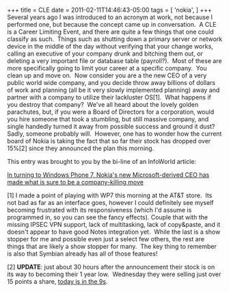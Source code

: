 +++
title = CLE
date = 2011-02-11T14:46:43-05:00
tags = [
  'nokia',
]
+++
Several years ago I was introduced to an acronym at work, not because I performed one, but because the concept came up in conversation.  A CLE is a Career Limiting Event, and there are quite a few things that one could classify as such.  Things such as shutting down a primary server or network device in the middle of the day without verifying that your change works, calling an executive of your company drunk and bitching them out, or deleting a very important file or database table (payroll?).  Most of these are more specifically going to limit your career at a specific company.  You clean up and move on.  Now consider you are a the new CEO of a very public world wide company, and you decide throw away billions of dollars of work and planning (all be it very slowly implemented planning) away and partner with a company to utilize their lackluster OS[1].  What happens if you destroy that company?  We've all heard about the lovely golden parachutes, but, if you were a Board of Directors for a corporation, would you hire someone that took a stumbling, but still massive company, and single handedly turned it away from possible success and ground it dust? Sadly, someone probably will.  However, one has to wonder how the current board of Nokia is taking the fact that so far their stock has dropped over 15%[2] since they announced the plan this morning.

This entry was brought to you by the bi-line of an InfoWorld article:

[In turning to Windows Phone 7, Nokia's new Microsoft-derived CEO has made what is sure to be a company-killing move](http://www.infoworld.com/t/mobile-platforms/nokia-jumps-the-windows-phone-abyss-250 "InfoWorlds take on Nokia-Microsoft partnership")

[1] I made a point of playing with WP7 this morning at the AT&T store.  Its not bad as far as an interface goes, however I could definitely see myself becoming frustrated with its responsiveness (which I'd assume is programmed in, so you can see the fancy effects). Couple that with the missing IPSEC VPN support, lack of multitasking, lack of copy&paste, and it doesn't appear to have good Notes integration yet.  While the last is a show stopper for me and possible even just a select few others, the rest are things that are likely a show stopper for many.  The key thing to remember is also that Symbian already has all of those features!

[2] **UPDATE**: just about 30 hours after the announcement their stock is on its way to becoming their 1 year low.  Wednesday they were selling just over 15 points a share, [today is in the 9s](http://www.google.com/finance?q=NYSE:NOK "Google's Fiancial page for Nokia").
